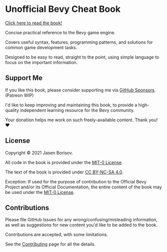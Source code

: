 # Unofficial Bevy Cheat Book

[Click here to read the book!](https://bevy-cheatbook.github.io)

Concise practical reference to the Bevy game engine.

Covers useful syntax, features, programming patterns, and solutions for common
game development tasks.

Designed to be easy to read, straight to the point, using simple language to
focus on the important information.

## Support Me

If you like this book, please consider supporting me via [GitHub
Sponsors](https://github.com/sponsors/inodentry). (Patreon WIP)

I'd like to keep improving and maintaining this book, to provide a high-quality
independent learning resource for the Bevy community.

Your donation helps me work on such freely-available content. Thank you! ❤️

## License

Copyright © 2021 Jasen Borisov.

All code in the book is provided under the [MIT-0 License](https://github.com/bevy-cheatbook/mit-0).

The text of the book is provided under [CC BY-NC-SA 4.0](https://creativecommons.org/licenses/by-nc-sa/4.0/).

Exception: If used for the purpose of contribution to the Official Bevy Project
and/or its Official Documentation, the entire content of the book may be used
under the [MIT-0 License](https://github.com/bevy-cheatbook/mit-0).

## Contributions

Please file GitHub Issues for any wrong/confusing/misleading information, as
well as suggestions for new content you'd like to be added to the book.

Contributions are accepted, with some limitations.

See the [Contributing](./src/contributing.md) page for all the details.

